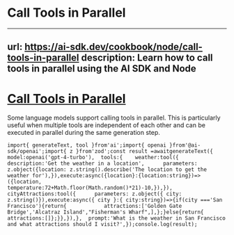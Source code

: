 # Call Tools in Parallel


---
url: https://ai-sdk.dev/cookbook/node/call-tools-in-parallel
description: Learn how to call tools in parallel using the AI SDK and Node
---


# [Call Tools in Parallel](#call-tools-in-parallel)


Some language models support calling tools in parallel. This is particularly useful when multiple tools are independent of each other and can be executed in parallel during the same generation step.

```
import{ generateText, tool }from'ai';import{ openai }from'@ai-sdk/openai';import{ z }from'zod';const result =awaitgenerateText({  model:openai('gpt-4-turbo'),  tools:{    weather:tool({      description:'Get the weather in a location',      parameters: z.object({location: z.string().describe('The location to get the weather for'),}),execute:async({location}:{location:string})=>({location,        temperature:72+Math.floor(Math.random()*21)-10,}),}),    cityAttractions:tool({      parameters: z.object({ city: z.string()}),execute:async({ city }:{ city:string})=>{if(city ==='San Francisco'){return{            attractions:['Golden Gate Bridge','Alcatraz Island',"Fisherman's Wharf",],};}else{return{ attractions:[]};}},}),},  prompt:'What is the weather in San Francisco and what attractions should I visit?',});console.log(result);
```

